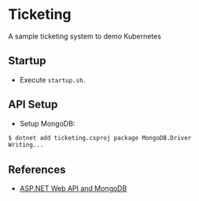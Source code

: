 # Ticketing

A sample ticketing system to demo Kubernetes

## Startup

* Execute `startup.sh`.

## API Setup

* Setup MongoDB:

```bash
$ dotnet add ticketing.csproj package MongoDB.Driver
Writing...
```

## References

* [ASP.NET Web API and MongoDB](https://docs.microsoft.com/en-us/aspnet/core/tutorials/first-mongo-app?view=aspnetcore-2.2&tabs=visual-studio-code)
